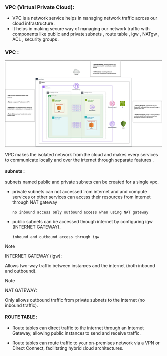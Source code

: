 ### VPC (Virtual Private Cloud):

- VPC is a network service helps in managing network traffic across our cloud infrastructure .
- It helps in making secure way of managing our network traffic with components like public and private subnets , route table , igw , NATgw , ACL , security groups .



### VPC : 

![aws](./pictures/vpc_aws.png)

VPC makes the isolated network from the cloud and makes every services to communicate locally and over the internet through separate features .

#### subnets : 

subnets named public and private subnets can be created for a single vpc.
- private subnets can not accessed from internet and and compute services or other services can access their resources from internet through NAT gateway

	`no inbound access only outbound access when using NAT gateway`

- public subnets can be accessed through internet by configuring igw (INTERNET GATEWAY).

	`inbound and outbound access through igw`

> [!NOTE]
> INTERNET GATEWAY (igw):
> 
Allows two-way traffic between instances and the internet (both inbound and outbound).

> [!NOTE]
> NAT GATEWAY:
> 
 Only allows outbound traffic from private subnets to the internet (no inbound traffic).

#### ROUTE TABLE : 

- Route tables can direct traffic to the internet through an Internet Gateway, allowing public instances to send and receive traffic.

- Route tables can route traffic to your on-premises network via a VPN or Direct Connect, facilitating hybrid cloud architectures.





